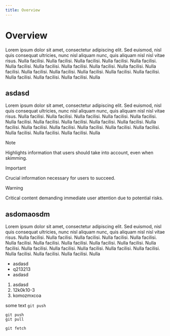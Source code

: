 ```yaml
---
title: Overview
---
```

# Overview

Lorem ipsum dolor sit amet, consectetur adipiscing elit. Sed euismod, nisl quis
consequat ultricies, nunc nisl aliquam nunc, quis aliquam nisl nisl vitae
risus. Nulla facilisi. Nulla facilisi. Nulla facilisi. Nulla facilisi. Nulla
facilisi. Nulla facilisi. Nulla facilisi. Nulla facilisi. Nulla facilisi. Nulla
facilisi. Nulla facilisi. Nulla facilisi. Nulla facilisi. Nulla facilisi. Nulla
facilisi. Nulla facilisi. Nulla facilisi. Nulla facilisi. Nulla facilisi. Nulla

## asdasd

Lorem ipsum dolor sit amet, consectetur adipiscing elit. Sed euismod, nisl quis
consequat ultricies, nunc nisl aliquam nunc, quis aliquam nisl nisl vitae
risus. Nulla facilisi. Nulla facilisi. Nulla facilisi. Nulla facilisi. Nulla
facilisi. Nulla facilisi. Nulla facilisi. Nulla facilisi. Nulla facilisi. Nulla
facilisi. Nulla facilisi. Nulla facilisi. Nulla facilisi. Nulla facilisi. Nulla
facilisi. Nulla facilisi. Nulla facilisi. Nulla facilisi. Nulla facilisi. Nulla

> [!NOTE]
> Highlights information that users should take into account, even when skimming.

> [!IMPORTANT]
> Crucial information necessary for users to succeed.

> [!WARNING]
> Critical content demanding immediate user attention due to potential risks.

## asdomaosdm

Lorem ipsum dolor sit amet, consectetur adipiscing elit. Sed euismod, nisl quis
consequat ultricies, nunc nisl aliquam nunc, quis aliquam nisl nisl vitae
risus. Nulla facilisi. Nulla facilisi. Nulla facilisi. Nulla facilisi. Nulla
facilisi. Nulla facilisi. Nulla facilisi. Nulla facilisi. Nulla facilisi. Nulla
facilisi. Nulla facilisi. Nulla facilisi. Nulla facilisi. Nulla facilisi. Nulla
facilisi. Nulla facilisi. Nulla facilisi. Nulla facilisi. Nulla facilisi. Nulla

- asdasd
- q213213
- asdasd

1. asdasd
2. 12k0k10-3
3. komozmxcoa

some text `git push`

```
git push
git pull

git fetch
```